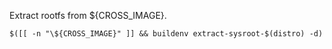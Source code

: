 Extract rootfs from ${CROSS_IMAGE}.

```
$([[ -n "\${CROSS_IMAGE}" ]] && buildenv extract-sysroot-$(distro) -d)
```

